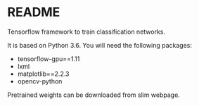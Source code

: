 # README #

Tensorflow framework to train classification networks.

It is based on Python 3.6. You will need the following packages:
* tensorflow-gpu==1.11
* lxml
* matplotlib==2.2.3
* opencv-python

Pretrained weights can be downloaded from slim webpage.
